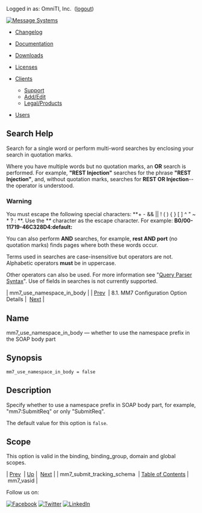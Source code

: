 Logged in as: OmniTI, Inc.  ([logout](https://support.messagesystems.com/logout.php))

[![Message Systems](https://support.messagesystems.com/images/ms-white205.png)](https://support.messagesystems.com/start.php) 

*   [Changelog](https://support.messagesystems.com/start.php?show=changelog)
*   [Documentation](https://support.messagesystems.com/docs/)
*   [Downloads](https://support.messagesystems.com/start.php)

*   [Licenses](https://support.messagesystems.com/license_summary.php)
*   <a href="">Clients</a>
    *   [Support](https://support.messagesystems.com/cs.php)
    *   [Add/Edit](https://support.messagesystems.com/edit_client.php)
    *   [Legal/Products](https://support.messagesystems.com/edit_products.php)
*   [Users](https://support.messagesystems.com/edit_customer.php)

## Search Help

Search for a single word or perform multi-word searches by enclosing your search in quotation marks.

Where you have multiple words but no quotation marks, an **OR** search is performed. For example, **"REST Injection"** searches for the phrase **"REST Injection"**, and, without quotation marks, searches for **REST OR Injection**--the operator is understood.

### Warning

You must escape the following special characters: **+ - && || ! ( ) { } [ ] ^ " ~ * ? : \**. Use the **\** character as the escape character. For example: **B0/00-11719-46C328D4\:default\:**

You can also perform **AND** searches, for example, **rest AND port** (no quotation marks) finds pages where both these words occur.

Terms used in searches are case-insensitive but operators are not. Alphabetic operators **must** be in uppercase.

Other operators can also be used. For more information see "[Query Parser Syntax](https://lucene.apache.org/core/old_versioned_docs/versions/3_0_0/queryparsersyntax.html)". Use of fields in searches is not currently supported.

| mm7_use_namespace_in_body |
| [Prev](mobility.conf.mm7_submit_tracking_schema.php)  | 8.1. MM7 Configuration Option Details |  [Next](mobility.conf.mm7_vasid.php) |

<a name="mobility.conf.mm7_use_namespace_in_body"></a>
## Name

mm7_use_namespace_in_body — whether to use the namespace prefix in the SOAP body part

## Synopsis

`mm7_use_namespace_in_body = false`

<a name="idp2674048"></a>
## Description

Specify whether to use a namespace prefix in SOAP body part, for example, "mm7:SubmitReq" or only "SubmitReq".

The default value for this option is `false`.

<a name="idp2676880"></a>
## Scope

This option is valid in the binding, binding_group, domain and global scopes.

| [Prev](mobility.conf.mm7_submit_tracking_schema.php)  | [Up](mobility.mm7.options.php#mm7.conf) |  [Next](mobility.conf.mm7_vasid.php) |
| mm7_submit_tracking_schema  | [Table of Contents](index.php) |  mm7_vasid |

Follow us on:

[![Facebook](https://support.messagesystems.com/images/icon-facebook.png)](http://www.facebook.com/messagesystems) [![Twitter](https://support.messagesystems.com/images/icon-twitter.png)](http://twitter.com/#!/MessageSystems) [![LinkedIn](https://support.messagesystems.com/images/icon-linkedin.png)](http://www.linkedin.com/company/message-systems)